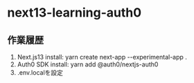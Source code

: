 # next13-learning-auth0

## 作業履歴
1. Next.js13 install: yarn create next-app --experimental-app .
2. Auth0 SDK install: yarn add @auth0/nextjs-auth0
3. .env.localを設定
